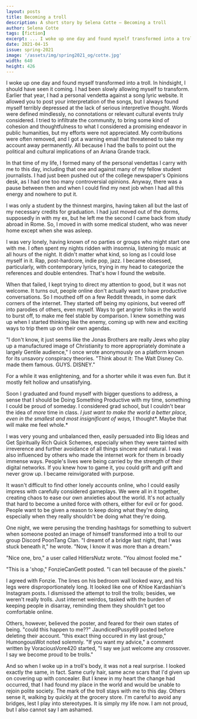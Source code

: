 ```yaml
---
layout: posts
title: Becoming a troll
description: A short story by Selena Cotte – Becoming a troll
author: Selena Cotte
tags: [fiction]
excerpt: ... I woke up one day and found myself transformed into a troll ...
date: 2021-04-15
issue: spring-2021
image: '/assets/img/spring2021_og/cotte.jpg'
width: 640
height: 426
---
```


I woke up one day and found myself transformed into a troll. In
hindsight, I should have seen it coming. I had been slowly allowing
myself to transform. Earlier that year, I had a personal vendetta
against a song lyric website. It allowed you to post your interpretation
of the songs, but I always found myself terribly depressed at the lack
of serious interpretive thought. Words were defined mindlessly, no
connotations or relevant cultural events truly considered. I tried to
infiltrate the community, to bring some kind of cohesion and
thoughtfulness to what I considered a promising endeavor in public
humanities, but my efforts were not appreciated. My contributions were
often removed, and I got a warning email that threatened to take my
account away permanently. All because I had the balls to point out the
political and cultural implications of an Ariana Grande track.

In that time of my life, I formed many of the personal vendettas I carry
with me to this day, including that one and against many of my fellow
student journalists. I had just been pushed out of the college
newspaper's Opinions desk, as I had one too many controversial opinions.
Anyway, there was a pause between then and when I could find my next job
when I had all this energy and nowhere to put it.

I was only a student by the thinnest margins, having taken all but the
last of my necessary credits for graduation. I had just moved out of the
dorms, supposedly in with my ex, but he left me the second I came back
from study abroad in Rome. So, I moved in with some medical student, who
was never home except when she was asleep.

I was very lonely, having known of no parties or groups who might start
one with me. I often spent my nights ridden with insomnia, listening to
music at all hours of the night. It didn't matter what kind, so long as
I could lose myself in it. Rap, post-hardcore, indie pop, jazz. I became
obsessed, particularly, with contemporary lyrics, trying in my head to
categorize the references and double entendres. That's how I found the
website.

When that failed, I kept trying to direct my attention to good, but it
was not welcome. It turns out, people online don't actually want to have
productive conversations. So I mouthed off on a few Reddit threads, in
some dark corners of the internet. They started off being my opinions,
but veered off into parodies of others, even myself. Ways to get angrier
folks in the world to burst off, to make me feel stable by comparison. I
knew something was up when I started thinking like the enemy, coming up
with new and exciting ways to trip them up on their own agendas.

"I don't know, it just seems like the Jonas Brothers are really Jews who
play up a manufactured image of Christianity to more appropriately
dominate a largely Gentile audience," I once wrote anonymously on a
platform known for its unsavory conspiracy theories. "Think about it:
The Walt Disney Co. made them famous. GUYS. DISNEY."

For a while it was enlightening, and for a shorter while it was even
fun. But it mostly felt hollow and unsatisfying.

Soon I graduated and found myself with bigger questions to address, a
sense that I should be Doing Something Productive with my time,
something I could be proud of someday. I considered grad school, but I
couldn't bear the idea of *more* time in class. *I just want to make the
world a better place, even in the smallest and most insignificant of
ways,* I thought*. Maybe that will make me feel whole.*

I was very young and unbalanced then, easily persuaded into Big Ideas
and Get Spiritually Rich Quick Schemes, especially when they were
tainted with irreverence and further avoidance of all things sincere and
natural. I was also influenced by others who made the internet work for
them in broadly immense ways. People's lives were being carried by the
strength of their digital networks. If you knew how to game it, you
could grift and grift and never grow up. I became reinvigorated with
purpose.

It wasn't difficult to find other lonely accounts online, who I could
easily impress with carefully considered gameplays. We were all in it
together, creating chaos to ease our own anxieties about the world. It's
not actually that hard to become a united force with others, either for
evil or for good. People want to be given a reason to keep doing what
they're doing, especially when they really shouldn't be doing what
they're doing.

One night, we were perusing the trending hashtags for something to
subvert when someone posted an image of himself transformed into a troll
to our group Discord PoonTang Clan. "I dreamt of a bridge last night,
that I was stuck beneath it," he wrote. "Now, I know it was more than a
dream."

"Nice one, bro," a user called HitlersNutz wrote. "You almost fooled
me."

"This is a 'shop," FonzieCanGetIt posted. "I can tell because of the
pixels."

I agreed with Fonzie. The lines on his bedroom wall looked wavy, and his
legs were disproportionately long. It looked like one of Khloe
Kardashian's Instagram posts. I dismissed the attempt to troll the
trolls; besides, we weren't really trolls. Just internet weirdos, tasked
with the burden of keeping people in disarray, reminding them they
shouldn't get too comfortable online.

Others, however, believed the poster, and feared for their own states of
being. "could this happen to me??" JaundicedPussy69 posted before
deleting their account. "this exact thing occured in my last group,"
HumongousWot noted solemnly. "If you want my advice," a comment written
by VoraciousVore420 started, "I say we just welcome any crossover. I say
we become proud to be trolls."

And so when I woke up in a troll's body, it was not a real surprise. I
looked exactly the same, in fact. Same curly hair, same acne scars that
I'd given up on covering up with concealer. But I knew in my heart the
change had occurred, that I had found my place in the world and would be
unable to rejoin polite society. The mark of the troll stays with me to
this day. Others sense it, walking by quickly at the grocery store. I'm
careful to avoid any bridges, lest I play into stereotypes. It is simply
my life now. I am not proud, but I also cannot say I am ashamed.
